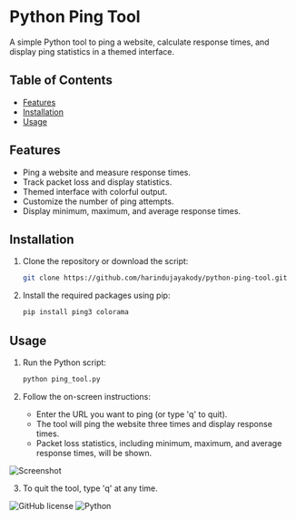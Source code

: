 # Python Ping Tool

A simple Python tool to ping a website, calculate response times, and display ping statistics in a themed interface.

## Table of Contents

- [Features](#features)
- [Installation](#installation)
- [Usage](#usage)

## Features

- Ping a website and measure response times.
- Track packet loss and display statistics.
- Themed interface with colorful output.
- Customize the number of ping attempts.
- Display minimum, maximum, and average response times.

## Installation

1. Clone the repository or download the script:
   ```sh
   git clone https://github.com/harindujayakody/python-ping-tool.git
   ```

2. Install the required packages using pip:
   ```sh
   pip install ping3 colorama
   ```

## Usage

1. Run the Python script:
   ```sh
   python ping_tool.py
   ```

2. Follow the on-screen instructions:
   - Enter the URL you want to ping (or type 'q' to quit).
   - The tool will ping the website three times and display response times.
   - Packet loss statistics, including minimum, maximum, and average response times, will be shown.

![Screenshot](screenshot.png)

3. To quit the tool, type 'q' at any time.

![GitHub license](https://img.shields.io/badge/license-MIT-blue.svg) ![Python](https://img.shields.io/badge/Python-3.6%2B-blue.svg)

